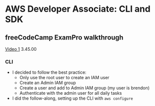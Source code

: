# AWS Developer Associate: CLI and SDK

## freeCodeCamp ExamPro walkthrough

[Video 1](https://youtu.be/RrKRN9zRBWs) 3.45.00

### CLI

- I decided to follow the best practice:
  - Only use the root user to create an IAM user
  - Create an Admin IAM group
  - Create a user and add to Admin IAM group (my user is brendon)
  - Authenticate with the admin user for all daily tasks
- I did the follow-along, setting up the CLI with `aws configure`
